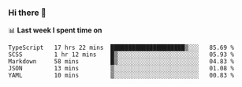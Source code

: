 ### Hi there 👋

<!--
**DBvc/DBvc** is a ✨ _special_ ✨ repository because its `README.md` (this file) appears on your GitHub profile.

Here are some ideas to get you started:

- 🔭 I’m currently working on ...
- 🌱 I’m currently learning ...
- 👯 I’m looking to collaborate on ...
- 🤔 I’m looking for help with ...
- 💬 Ask me about ...
- 📫 How to reach me: ...
- 😄 Pronouns: ...
- ⚡ Fun fact: ...
-->

📊 **Last week I spent time on**
<!--START_SECTION:waka-->
```text
TypeScript   17 hrs 22 mins  █████████████████████▒░░░   85.69 % 
SCSS         1 hr 12 mins    █▒░░░░░░░░░░░░░░░░░░░░░░░   05.93 % 
Markdown     58 mins         █▒░░░░░░░░░░░░░░░░░░░░░░░   04.83 % 
JSON         13 mins         ▒░░░░░░░░░░░░░░░░░░░░░░░░   01.08 % 
YAML         10 mins         ▒░░░░░░░░░░░░░░░░░░░░░░░░   00.83 % 
```
<!--END_SECTION:waka-->
